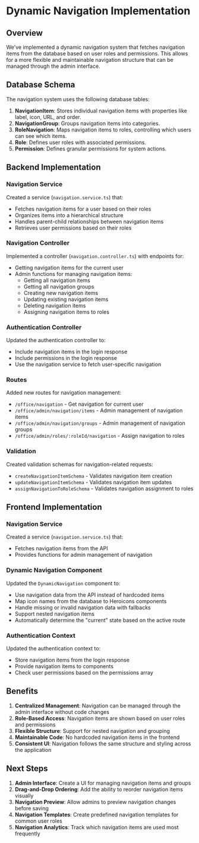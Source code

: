 # Dynamic Navigation Implementation

## Overview

We've implemented a dynamic navigation system that fetches navigation items from the database based on user roles and permissions. This allows for a more flexible and maintainable navigation structure that can be managed through the admin interface.

## Database Schema

The navigation system uses the following database tables:

1. **NavigationItem**: Stores individual navigation items with properties like label, icon, URL, and order.
2. **NavigationGroup**: Groups navigation items into categories.
3. **RoleNavigation**: Maps navigation items to roles, controlling which users can see which items.
4. **Role**: Defines user roles with associated permissions.
5. **Permission**: Defines granular permissions for system actions.

## Backend Implementation

### Navigation Service

Created a service (`navigation.service.ts`) that:
- Fetches navigation items for a user based on their roles
- Organizes items into a hierarchical structure
- Handles parent-child relationships between navigation items
- Retrieves user permissions based on their roles

### Navigation Controller

Implemented a controller (`navigation.controller.ts`) with endpoints for:
- Getting navigation items for the current user
- Admin functions for managing navigation items:
  - Getting all navigation items
  - Getting all navigation groups
  - Creating new navigation items
  - Updating existing navigation items
  - Deleting navigation items
  - Assigning navigation items to roles

### Authentication Controller

Updated the authentication controller to:
- Include navigation items in the login response
- Include permissions in the login response
- Use the navigation service to fetch user-specific navigation

### Routes

Added new routes for navigation management:
- `/office/navigation` - Get navigation for current user
- `/office/admin/navigation/items` - Admin management of navigation items
- `/office/admin/navigation/groups` - Admin management of navigation groups
- `/office/admin/roles/:roleId/navigation` - Assign navigation to roles

### Validation

Created validation schemas for navigation-related requests:
- `createNavigationItemSchema` - Validates navigation item creation
- `updateNavigationItemSchema` - Validates navigation item updates
- `assignNavigationToRoleSchema` - Validates navigation assignment to roles

## Frontend Implementation

### Navigation Service

Created a service (`navigation.service.ts`) that:
- Fetches navigation items from the API
- Provides functions for admin management of navigation

### Dynamic Navigation Component

Updated the `DynamicNavigation` component to:
- Use navigation data from the API instead of hardcoded items
- Map icon names from the database to Heroicons components
- Handle missing or invalid navigation data with fallbacks
- Support nested navigation items
- Automatically determine the "current" state based on the active route

### Authentication Context

Updated the authentication context to:
- Store navigation items from the login response
- Provide navigation items to components
- Check user permissions based on the permissions array

## Benefits

1. **Centralized Management**: Navigation can be managed through the admin interface without code changes
2. **Role-Based Access**: Navigation items are shown based on user roles and permissions
3. **Flexible Structure**: Support for nested navigation and grouping
4. **Maintainable Code**: No hardcoded navigation items in the frontend
5. **Consistent UI**: Navigation follows the same structure and styling across the application

## Next Steps

1. **Admin Interface**: Create a UI for managing navigation items and groups
2. **Drag-and-Drop Ordering**: Add the ability to reorder navigation items visually
3. **Navigation Preview**: Allow admins to preview navigation changes before saving
4. **Navigation Templates**: Create predefined navigation templates for common user roles
5. **Navigation Analytics**: Track which navigation items are used most frequently